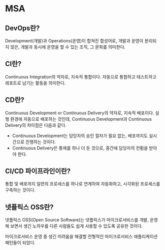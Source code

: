 # MSA

## DevOps란?
Development(개발)과 Operations(운영)이 합쳐진 합성어로, 개발과 운영이 분리되지 않은, 개발과 동시에 운영을 할 수 있는 조직, 그 문화를 의미한다. 

## CI란?
Continuous Integration의 약자로, 지속적 통합이다. 자동으로 통합하고 테스트하고 레포트로 남기는 활동을 의미한다.

## CD란?
Continuous Development or Continuous Delivery의 약자로, 지속적 배포이다. 실행 환경에 자동으로 배포하는 것인데, Continuous Development과 Continuous Delivery의 차이점은 다음과 같다. 
* Continuous Development는 담당자의 승인 절차가 필요 없는, 배포까지도 실시간으로 진행하는 것이다. 
* Continuous Delivery은 통제를 하나 더 둔 것으로, 중간에 담당자의 컨펌을 받아야 한다. 

## CI/CD 파이프라인이란?
통합 및 배포까지 일련의 프로세스를 하나로 연계하여 자동화하고, 시각화된 프로세스를 구축하는 것이다.

## 넷플릭스 OSS란? 
넷플릭스 OSS(Open Source Software)는 넷플릭스가 마이크로서비스를 개발, 운영해 보면서 생긴 노하우를 다른 사람들도 쉽게 사용할 수 있도록 공유한 것이다. 

마이크로서비스 운영 중 생긴 어려움을 해결할 전형적인 마이크로서비스 애플리케이션 패턴들이 되었다.